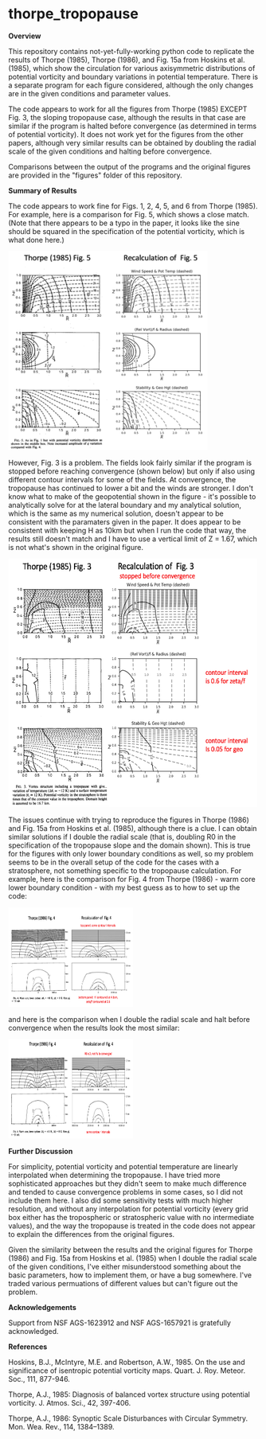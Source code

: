 # thorpe_tropopause

<b> Overview </b>

This repository contains not-yet-fully-working python code to replicate the results of Thorpe (1985), Thorpe (1986), and Fig. 15a from Hoskins et al. (1985), which show the circulation for various axisymmetric distributions of potential vorticity and boundary variations in potential temperature.  There is a separate program for each figure considered, although the only changes are in the given conditions and parameter values.

The code appears to work for all the figures from Thorpe (1985) EXCEPT Fig. 3, the sloping tropopause case, although the results in that case are similar if the program is halted before convergence (as determined in terms of potential vorticity). It does not work yet for the figures from the other papers, although very similar results can be obtained by doubling the radial scale of the given conditions and halting before convergence.

Comparisons between the output of the programs and the original figures are provided in the "figures" folder of this repository.

<b> Summary of Results </b>

The code appears to work fine for Figs. 1, 2, 4, 5, and 6 from Thorpe (1985).  For example, here is a comparison for Fig. 5, which shows a close match. (Note that there appears to be a typo in the paper, it looks like the sine should be squared in the specification of the potential vorticity, which is what done here.)

<img src="figures/comparison_thorpe_1985_fig_5.png" width="400" height="400">

However, Fig. 3 is a problem.  The fields look fairly similar if the program is stopped before reaching convergence (shown below) but only if also using different contour intervals for some of the fields.  At convergence, the tropopause has continued to lower a bit and the winds are stronger.  I don't know what to make of the geopotential shown in the figure - it's possible to analytically solve for at the lateral boundary and my analytical solution, which is the same as my numerical solution, doesn't appear to be consistent with the paramaters given in the paper.  It does appear to be consistent with keeping H as 10km but when I run the code that way, the results still doesn't match and I have to use a vertical limit of Z = 1.67, which is not what's shown in the original figure.

<img src="figures/comparison_thorpe_1985_fig_3_closest.png" width="500" height="500">

The issues continue with trying to reproduce the figures in Thorpe (1986) and Fig. 15a from Hoskins et al. (1985), although there is a clue.  I can obtain similar solutions if I double the radial scale (that is, doubling R0 in the specification of the tropopause slope and the domain shown).  This is true for the figures with only lower boundary conditions as well, so my problem seems to be in the overall setup of the code for the cases with a stratosphere, not something specific to the tropopause calculation.  For example, here is the comparison for Fig. 4 from Thorpe (1986) - warm core lower boundary condition - with my best guess as to how to set up the code:

<img src="figures/comparison_thorpe_1986_fig_4.png" width="250" height="200">

and here is the comparison when I double the radial scale and halt before convergence when the results look the most similar:

<img src="figures/comparison_thorpe_1986_fig_4_closest.png" width="250" height="200">


<b> Further Discussion </b>

For simplicity, potential vorticity and potential temperature are linearly interpolated when determining the tropopause.  I have tried more sophisticated approaches but they didn't seem to make much difference and tended to cause convergence problems in some cases, so I did not include them here.  I also did some sensitivity tests with much higher resolution, and without any interpolation for potential vorticity (every grid box either has the tropospheric or stratospheric value with no intermediate values), and the way the tropopause is treated in the code does not appear to explain the differences from the original figures.  

Given the similarity between the results and the original figures for Thorpe (1986) and Fig. 15a from Hoskins et al. (1985) when I double the radial scale of the given conditions, I've either misunderstood something about the basic parameters, how to implement them, or have a bug somewhere. I've traded various permuations of different values but can't figure out the problem.

<b> Acknowledgements </b>

Support from NSF AGS-1623912 and NSF AGS-1657921 is gratefully acknowledged.

<b> References </b>

Hoskins, B.J., McIntyre, M.E. and Robertson, A.W., 1985. On the use and significance of isentropic potential vorticity maps. Quart. J. Roy. Meteor. Soc., 111, 877-946.

Thorpe, A.J., 1985: Diagnosis of balanced vortex structure using potential vorticity.  J. Atmos. Sci., 42, 397-406.

Thorpe, A.J., 1986: Synoptic Scale Disturbances with Circular Symmetry. Mon. Wea. Rev., 114, 1384–1389.
